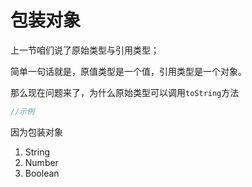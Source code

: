 # 包装对象

上一节咱们说了原始类型与引用类型；

简单一句话就是，原值类型是一个值，引用类型是一个对象。

那么现在问题来了，为什么原始类型可以调用`toString`方法

``` js
//示例
```

因为包装对象

1. String
2. Number
3. Boolean

